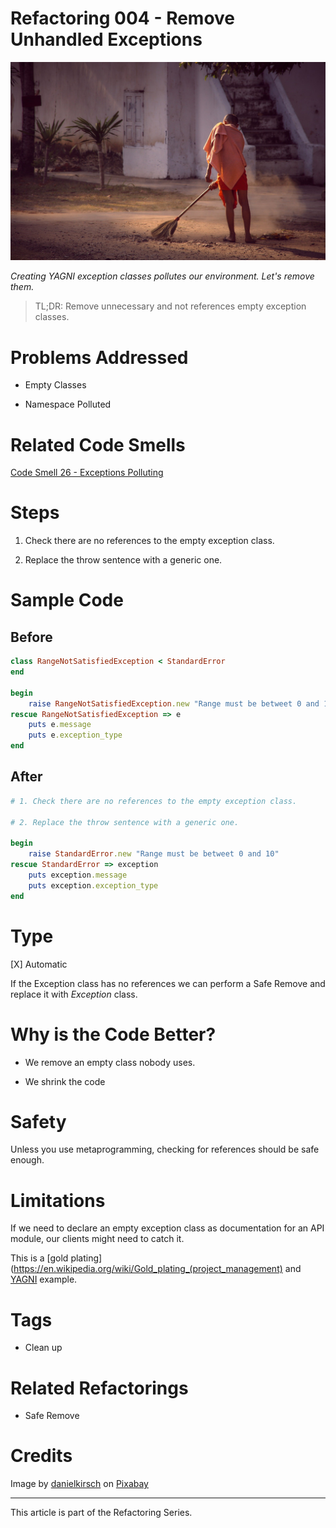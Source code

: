 # Refactoring 004 - Remove Unhandled Exceptions

![Refactoring 004 - Remove Unhandled Exceptions](Refactoring%20004%20-%20Remove%20Unhandled%20Exceptions.jpg)

*Creating YAGNI exception classes pollutes our environment. Let's remove them.*

> TL;DR: Remove unnecessary and not references empty exception classes.

# Problems Addressed

- Empty Classes

- Namespace Polluted

# Related Code Smells

[Code Smell 26 - Exceptions Polluting](https://github.com/mcsee/Software-Design-Articles/tree/main/Articles/Code%20Smells/Code%20Smell%2026%20-%20Exceptions%20Polluting/readme.md)

# Steps

1. Check there are no references to the empty exception class.

2. Replace the throw sentence with a generic one.

# Sample Code

## Before

<!-- [Gist Url](https://gist.github.com/mcsee/c95a843d906b0e339ec617779f79f538) -->

```ruby
class RangeNotSatisfiedException < StandardError
end

begin
    raise RangeNotSatisfiedException.new "Range must be betweet 0 and 10"
rescue RangeNotSatisfiedException => e
    puts e.message 
    puts e.exception_type 
end
```

## After

<!-- [Gist Url](https://gist.github.com/mcsee/63915cf29a543ce091267619bb21917b) -->

```ruby
# 1. Check there are no references to the empty exception class.

# 2. Replace the throw sentence with a generic one.

begin
    raise StandardError.new "Range must be betweet 0 and 10"
rescue StandardError => exception
    puts exception.message 
    puts exception.exception_type 
end
```

# Type

[X] Automatic

If the Exception class has no references we can perform a Safe Remove and replace it with *Exception* class.

# Why is the Code Better?

- We remove an empty class nobody uses. 

- We shrink the code

# Safety

Unless you use metaprogramming, checking for references should be safe enough.

# Limitations

If we need to declare an empty exception class as documentation for an API module, our clients might need to catch it.

This is a [gold plating](https://en.wikipedia.org/wiki/Gold_plating_(project_management) and [YAGNI](https://en.wikipedia.org/wiki/You_aren%27t_gonna_need_it) example.

# Tags

- Clean up

# Related Refactorings

- Safe Remove

# Credits

Image by [danielkirsch](https://pixabay.com/users/danielkirsch-4218687/) on [Pixabay](https://pixabay.com/)

* * * 

This article is part of the Refactoring Series.